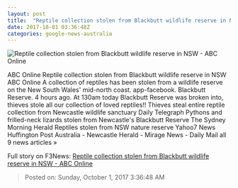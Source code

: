```yaml
---
layout: post
title:  "Reptile collection stolen from Blackbutt wildlife reserve in NSW - ABC Online"
date: 2017-10-01 03:36:48Z
categories: google-news-australia
---
```


![Reptile collection stolen from Blackbutt wildlife reserve in NSW - ABC Online](http://www.abc.net.au/news/image/9005526-1x1-700x700.jpg)

ABC Online Reptile collection stolen from Blackbutt wildlife reserve in NSW ABC Online A collection of reptiles has been stolen from a wildlife reserve on the New South Wales' mid-north coast. app-facebook. Blackbutt Reserve. 4 hours ago. At 130am today Blackbutt Reserve was broken into, thieves stole all our collection of loved reptiles!! Thieves steal entire reptile collection from Newcastle wildlife sanctuary Daily Telegraph Pythons and frilled-neck lizards stolen from Newcastle's Blackbutt Reserve The Sydney Morning Herald Reptiles stolen from NSW nature reserve Yahoo7 News Huffington Post Australia - Newcastle Herald - Mirage News - Daily Mail all 9 news articles »


Full story on F3News: [Reptile collection stolen from Blackbutt wildlife reserve in NSW - ABC Online](http://www.f3nws.com/n/JKWNJC)

> Posted on: Sunday, October 1, 2017 3:36:48 AM
